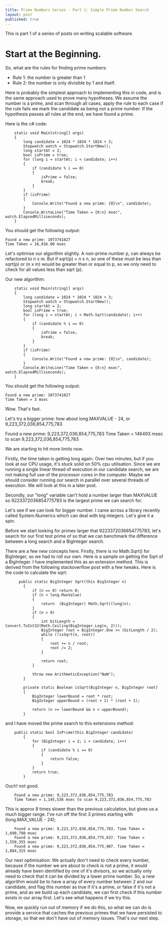 ```yaml
---
title: Prime Numbers Series - Part 1: Simple Prime Number Search
layout: post
published: true
---
```


This is part 1 of a series of posts on writing scalable software.

# Start at the Beginning.

So, what are the rules for finding prime numbers:

* Rule 1: the number is greater than 1
* Rule 2: the number is only divisible by 1 and itself.

Here is probably the simplest approach to implementing this in code, and is the same approach used to prove many hypotheses. We assume the number is a prime, and scan through all cases, apply the rule to each case if the rule fails we mark the candidate as being not a prime number. If the hypothesis passes all rules at the end, we have found a prime.

Here is the c# code:

        static void Main(string[] args)
        {
            long candidate = 1024 * 1024 * 1024 + 3;
            Stopwatch watch = Stopwatch.StartNew();
            long startAt = 2;
            bool isPrime = true;
            for (long i = startAt; i < candidate; i++)
            {
                if (candidate % i == 0)
                {
                    isPrime = false;
                    break;
                }
            }
            if (isPrime)
            { 
                Console.Write("Found a new prime: {0}\n", candidate);
            }
            Console.WriteLine("Time Taken = {0:n} msec", watch.ElapsedMilliseconds);
        }
		
              	
You should get the following output:

	Found a new prime: 1073741827
	Time Taken = 16,916.00 msec

Let's optimise our algorithm slightly. A non-prime number p, can always be refactored to n x m. But if sqrt(p) = n x n, so one of these must be  less than sqrt(p) or (n x m) would be greater than or equal to p, so we only need to check  for all values less than sqrt (p).

Our new algorithm:

        static void Main(string[] args)
        {
            long candidate = 1024 * 1024 * 1024 + 3;
            Stopwatch watch = Stopwatch.StartNew();
            long startAt = 2;
            bool isPrime = true;
            for (long i = startAt; i < Math.Sqrt(candidate); i++)
            {
                if (candidate % i == 0)
                {
                    isPrime = false;
                    break;
                }
            }
            if (isPrime)
            {
                Console.Write("Found a new prime: {0}\n", candidate);
            }
            Console.WriteLine("Time Taken = {0:n} msec", watch.ElapsedMilliseconds);
        }
			
You should get the following output:

	Found a new prime: 1073741827
	Time Taken = 3 msec
	
Wow. That's fast. 

Let's try a bigger prime: how about long.MAXVALUE - 24, or 9,223,372,036,854,775,783

Found a new prime: 9,223,372,036,854,775,783
Time Taken = 146493 msec to scan 9,223,372,036,854,775,783

We are starting to hit more limits now.

Firstly, the time taken is getting long again. Over two minutes, but if you look at our CPU usage, it's stuck solid on 50% cpu utilisation. Since we are running a single linear thread of execution in our candidate search, we are not making full use of the processor cores in the computer. Maybe we should consider running our search in parallel over several threads of execution. We will look at this in a later post.

 Secondly, our "long" variable can't hold a number larger than MAXVALUE so 9223372036854775783 is the largest prime we can search for.

Let's see if we can look for bigger number. I came across a library recently called System.Numerics which can deal with big integers. Let's give it a spin.

Before we start looking for primes larger that 9223372036854775783, let's search for our first test prime of 
so that we can benchmark the difference between a long search and a BigInteger search.

There are a few new concepts here. Firstly, there is no Math.Sqrt() for BigInteger, so we had to roll our own. Here is a sample on getting the Sqrt of a BigInteger. I have implemented this as an extension method. This is derived from the following stackoverflow post with a few tweaks. Here is the code to calculate the sqrt:


          public static BigInteger Sqrt(this BigInteger n)
            {
                if (n == 0) return 0;
                if (n < long.MaxValue)
                {
                    return  (BigInteger) Math.Sqrt((long)n);
                }
                if (n > 0)
                {
                    int bitLength = Convert.ToInt32(Math.Ceiling(BigInteger.Log(n, 2)));
                    BigInteger root = BigInteger.One << (bitLength / 2);
                    while (!isSqrt(n, root))
                    {
                        root += n / root;
                        root /= 2;
                    }
        
                    return root;
                }
        
                throw new ArithmeticException("NaN");
            }
        
            private static Boolean isSqrt(BigInteger n, BigInteger root)
            {
                BigInteger lowerBound = root * root;
                BigInteger upperBound = (root + 1) * (root + 1);
        
                return (n >= lowerBound && n < upperBound);
            }

and I have moved the prime search to this extensions method:

        public static bool IsPrime(this BigInteger candidate)
            {
                for (BigInteger i = 2; i < candidate; i++)
                {
                    if (candidate % i == 0)
                    {
                        return false;
                    }
                }
                return true;
            }

Ouch! not good. 

        Found a new prime: 9,223,372,036,854,775,783
        Time Taken = 1,145,536 msec to scan 9,223,372,036,854,775,783

This is approx 8 times slower than the previous calculation, but gives us a much bigger range. I've run off the first 3 primes starting with (long.MAX_VALUE - 24);

        Found a new prime: 9,223,372,036,854,775,783. Time Taken = 1,690,790 msec
        Found a new prime: 9,223,372,036,854,775,837. Time Taken = 1,550,355 msec
        Found a new prime: 9,223,372,036,854,775,907. Time Taken = 1,884,315 msec

Our next optimisation: We actually don't need to check every number, because if the number we are about to check is not a prime, it would already have been identified by one of it's divisors, so we actually only need to check that it can be divided by a lower prime number. So, a new algorithm would be to have a array of every number between 2 and our candidate, and flag this number as true if it's a prime, or false if it's not a prime, and as we build up each candidate, we can first check if this number exists in our array first. Let's see what happens if we try this.

Now, we quickly run out of memory if we do this, so what we can do is provide a service that caches the previous primes that we have persisted to storage, so that we don't have out of memory issues. That's our next step.
